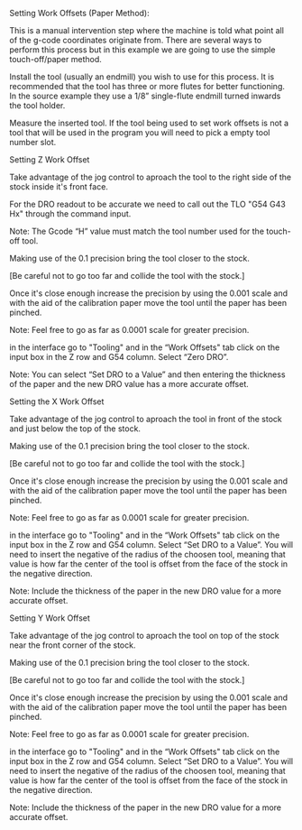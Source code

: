 Setting Work Offsets (Paper Method):

This is a manual intervention step where the machine is told what point all of the g-code coordinates originate from.
There are several ways to perform this process but in this example we are going to use the simple touch-off/paper method. 

Install the tool (usually an endmill) you wish to use for this process. 
It is recommended that the tool has three or more flutes for better functioning.
In the source example they use a 1/8” single-flute endmill turned inwards the tool holder.

Measure the inserted tool.
If the tool being used to set work offsets is not a tool that will be used in the program you will need to pick a empty tool number slot. 

Setting Z Work Offset

Take advantage of the jog control to aproach the tool to the right side of the stock inside it's front face.

For the DRO readout to be accurate we need to call out the TLO "G54 G43 Hx" through the command input.

Note: The Gcode “H” value must match the tool number used for the touch-off tool.

Making use of the 0.1 precision bring the tool closer to the stock.

[Be careful not to go too far and collide the tool with the stock.]

Once it's close enough increase the precision by using the 0.001 scale and with the aid of the calibration paper move the tool until the paper has been pinched.

Note: Feel free to go as far as 0.0001 scale for greater precision.

in the interface go to "Tooling" and in the “Work Offsets" tab  click on the input box in the Z row and G54 column.
Select “Zero DRO”.

Note: You can select “Set DRO to a Value” and then entering the thickness of the paper and the new DRO value has a more accurate offset.

Setting the X Work Offset

Take advantage of the jog control to aproach the tool in front of the stock and just below the top of the stock. 

Making use of the 0.1 precision bring the tool closer to the stock.

[Be careful not to go too far and collide the tool with the stock.]

Once it's close enough increase the precision by using the 0.001 scale and with the aid of the calibration paper move the tool until the paper has been pinched.

Note: Feel free to go as far as 0.0001 scale for greater precision.

in the interface go to "Tooling" and in the “Work Offsets" tab  click on the input box in the Z row and G54 column.
Select “Set DRO to a Value”.
You will need to insert the negative of the radius of the choosen tool, meaning that value is how far the center of the tool is offset from the face of the stock in the negative direction.

Note: Include the thickness of the paper in the new DRO value for a more accurate offset.

Setting Y Work Offset 

Take advantage of the jog control to aproach the tool on top of the stock near the front corner of the stock. 

Making use of the 0.1 precision bring the tool closer to the stock.

[Be careful not to go too far and collide the tool with the stock.]

Once it's close enough increase the precision by using the 0.001 scale and with the aid of the calibration paper move the tool until the paper has been pinched.

Note: Feel free to go as far as 0.0001 scale for greater precision.

in the interface go to "Tooling" and in the “Work Offsets" tab  click on the input box in the Z row and G54 column.
Select “Set DRO to a Value”.
You will need to insert the negative of the radius of the choosen tool, meaning that value is how far the center of the tool is offset from the face of the stock in the negative direction.

Note: Include the thickness of the paper in the new DRO value for a more accurate offset.
